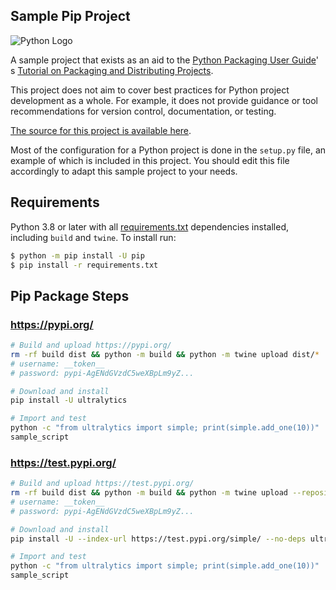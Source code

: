 ## Sample Pip Project

![Python Logo](https://www.python.org/static/community_logos/python-logo.png "Sample inline image")

A sample project that exists as an aid to the [Python Packaging User Guide][packaging guide]'
s [Tutorial on Packaging and Distributing Projects][distribution tutorial].

This project does not aim to cover best practices for Python project development as a whole. For example, it does not
provide guidance or tool recommendations for version control, documentation, or testing.

[The source for this project is available here][src].

Most of the configuration for a Python project is done in the `setup.py` file, an example of which is included in this
project. You should edit this file accordingly to adapt this sample project to your needs.

[packaging guide]: https://packaging.python.org

[distribution tutorial]: https://packaging.python.org/tutorials/packaging-projects/

[src]: https://github.com/pypa/sampleproject

[rst]: http://docutils.sourceforge.net/rst.html

[md]: https://tools.ietf.org/html/rfc7764#section-3.5 "CommonMark variant"

[md use]: https://packaging.python.org/specifications/core-metadata/#description-content-type-optional

## Requirements

Python 3.8 or later with all [requirements.txt](https://github.com/ultralytics/pip/blob/master/requirements.txt)
dependencies installed, including `build` and `twine`. To install run:

```bash
$ python -m pip install -U pip
$ pip install -r requirements.txt
```

## Pip Package Steps

### https://pypi.org/

```bash
# Build and upload https://pypi.org/
rm -rf build dist && python -m build && python -m twine upload dist/*
# username: __token__
# password: pypi-AgENdGVzdC5weXBpLm9yZ...

# Download and install
pip install -U ultralytics

# Import and test
python -c "from ultralytics import simple; print(simple.add_one(10))"
sample_script
```

### https://test.pypi.org/

```bash
# Build and upload https://test.pypi.org/
rm -rf build dist && python -m build && python -m twine upload --repository testpypi dist/*
# username: __token__
# password: pypi-AgENdGVzdC5weXBpLm9yZ...

# Download and install
pip install -U --index-url https://test.pypi.org/simple/ --no-deps ultralytics2==0.0.9

# Import and test
python -c "from ultralytics import simple; print(simple.add_one(10))"
sample_script
```
